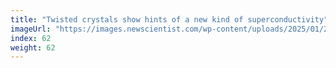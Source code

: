 ```yaml
---
title: "Twisted crystals show hints of a new kind of superconductivity"
imageUrl: "https://images.newscientist.com/wp-content/uploads/2025/01/22150346/SEI_236934895.jpg?width=788"
index: 62
weight: 62
---
```

